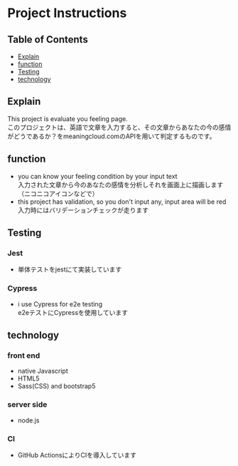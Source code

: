 # Project Instructions

## Table of Contents

* [Explain](#Explain)
* [function](#function)
* [Testing](#Testing)
* [technology](#technology)

## Explain

This project is evaluate you feeling page.</br>
このプロジェクトは、英語で文章を入力すると、その文章からあなたの今の感情がどうであるか？をmeaningcloud.comのAPIを用いて判定するものです。

## function
- you can know your feeling condition by your input text<br>入力された文章から今のあなたの感情を分析しそれを画面上に描画します（ニコニコアイコンなどで）
- this project has validation, so you don't input any, input area will be red</br>入力時にはバリデーションチェックが走ります

## Testing
### Jest
- 単体テストをjestにて実装しています

### Cypress
- i use Cypress for e2e testing<br>e2eテストにCypressを使用しています

## technology
### front end
- native Javascript
- HTML5
- Sass(CSS) and bootstrap5

### server side
- node.js

### CI
- GitHub ActionsによりCIを導入しています
